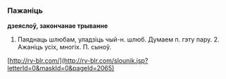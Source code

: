 ### Пажаніць
**дзеяслоў, закончанае трыванне**

1. Паяднаць шлюбам, уладзіць чый-н. шлюб. Думаем п. гэту пару. 2. Ажаніць усіх, многіх. П. сыноў.

<a rel="author">[http://rv-blr.com/](http://rv-blr.com/slounik.jsp?letterId=0&maskId=0&pageId=2065)</a>
